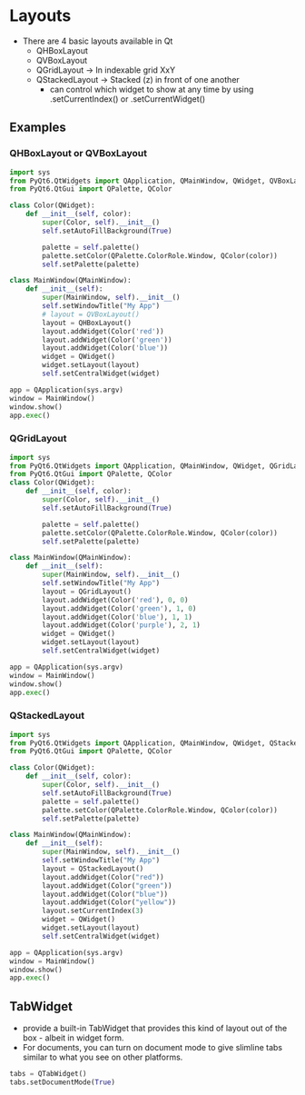 # Layouts

- There are 4 basic layouts available in Qt
  - QHBoxLayout
  - QVBoxLayout
  - QGridLayout -> In indexable grid XxY
  - QStackedLayout -> Stacked (z) in front of one another
    - can control which widget to show at any time by using .setCurrentIndex() or .setCurrentWidget()

## Examples

### QHBoxLayout or QVBoxLayout

```py
import sys
from PyQt6.QtWidgets import QApplication, QMainWindow, QWidget, QVBoxLayout, QHBoxLayout
from PyQt6.QtGui import QPalette, QColor

class Color(QWidget):
    def __init__(self, color):
        super(Color, self).__init__()
        self.setAutoFillBackground(True)

        palette = self.palette()
        palette.setColor(QPalette.ColorRole.Window, QColor(color))
        self.setPalette(palette)

class MainWindow(QMainWindow):
    def __init__(self):
        super(MainWindow, self).__init__()
        self.setWindowTitle("My App")
        # layout = QVBoxLayout()
        layout = QHBoxLayout()
        layout.addWidget(Color('red'))
        layout.addWidget(Color('green'))
        layout.addWidget(Color('blue'))
        widget = QWidget()
        widget.setLayout(layout)
        self.setCentralWidget(widget)

app = QApplication(sys.argv)
window = MainWindow()
window.show()
app.exec()
```

### QGridLayout

```py
import sys
from PyQt6.QtWidgets import QApplication, QMainWindow, QWidget, QGridLayout
from PyQt6.QtGui import QPalette, QColor
class Color(QWidget):
    def __init__(self, color):
        super(Color, self).__init__()
        self.setAutoFillBackground(True)

        palette = self.palette()
        palette.setColor(QPalette.ColorRole.Window, QColor(color))
        self.setPalette(palette)

class MainWindow(QMainWindow):
    def __init__(self):
        super(MainWindow, self).__init__()
        self.setWindowTitle("My App")
        layout = QGridLayout()
        layout.addWidget(Color('red'), 0, 0)
        layout.addWidget(Color('green'), 1, 0)
        layout.addWidget(Color('blue'), 1, 1)
        layout.addWidget(Color('purple'), 2, 1)
        widget = QWidget()
        widget.setLayout(layout)
        self.setCentralWidget(widget)

app = QApplication(sys.argv)
window = MainWindow()
window.show()
app.exec()
```

### QStackedLayout

```py
import sys
from PyQt6.QtWidgets import QApplication, QMainWindow, QWidget, QStackedLayout
from PyQt6.QtGui import QPalette, QColor

class Color(QWidget):
    def __init__(self, color):
        super(Color, self).__init__()
        self.setAutoFillBackground(True)
        palette = self.palette()
        palette.setColor(QPalette.ColorRole.Window, QColor(color))
        self.setPalette(palette)

class MainWindow(QMainWindow):
    def __init__(self):
        super(MainWindow, self).__init__()
        self.setWindowTitle("My App")
        layout = QStackedLayout()
        layout.addWidget(Color("red"))
        layout.addWidget(Color("green"))
        layout.addWidget(Color("blue"))
        layout.addWidget(Color("yellow"))
        layout.setCurrentIndex(3)
        widget = QWidget()
        widget.setLayout(layout)
        self.setCentralWidget(widget)

app = QApplication(sys.argv)
window = MainWindow()
window.show()
app.exec()
```

## TabWidget

- provide a built-in TabWidget that provides this kind of layout out of the box - albeit in widget form.
- For documents, you can turn on document mode to give slimline tabs similar to what you see on other platforms.

```py
tabs = QTabWidget()
tabs.setDocumentMode(True)
```

